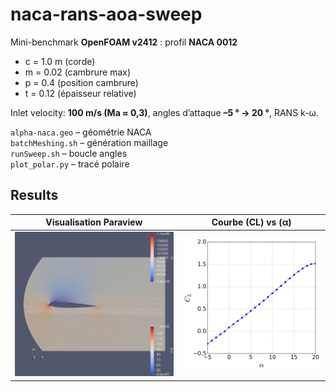 # naca-rans-aoa-sweep

Mini-benchmark **OpenFOAM v2412** : profil **NACA 0012**  
- c = 1.0 m (corde)  
- m = 0.02 (cambrure max)  
- p = 0.4 (position cambrure)  
- t = 0.12 (épaisseur relative)  

Inlet velocity: **100 m/s (Ma ≈ 0,3)**, angles d’attaque **–5 ° → 20 °**, RANS k-ω.


`alpha-naca.geo` – géométrie NACA  
`batchMeshing.sh` – génération maillage  
`runSweep.sh` – boucle angles  
`plot_polar.py` – tracé polaire  

## Results

| Visualisation Paraview | Courbe \(CL\) vs \(α\) |
|:----------------------:|:-----------------------------:|
| ![Paraview](Visualisation_paraView.png) | ![CL vs alpha](Figures/CL_vs_alpha.png) |
